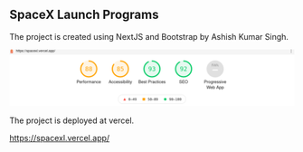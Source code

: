 ## SpaceX Launch Programs

The project is created using NextJS and Bootstrap by Ashish Kumar Singh.

![spacexl ligthouse score](https://github.com/ashishkumarsinghh/spacexl/blob/main/lighthouse.png)

The project is deployed at vercel.

https://spacexl.vercel.app/
